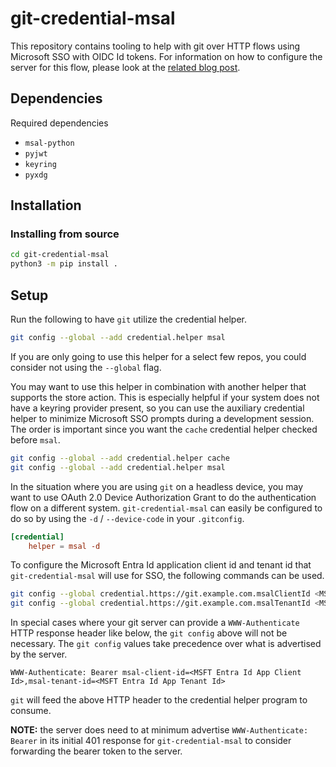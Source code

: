 # git-credential-msal

This repository contains tooling to help with git over HTTP flows using
Microsoft SSO with OIDC Id tokens. For information on how to configure the
server for this flow, please look at the [related blog
post](https://binary-eater.github.io/posts/git_oidc/).

## Dependencies

Required dependencies

-   `msal-python`
-   `pyjwt`
-   `keyring`
-   `pyxdg`

## Installation

### Installing from source

``` {.bash org-language="sh"}
cd git-credential-msal
python3 -m pip install .
```

## Setup

Run the following to have `git` utilize the credential helper.

``` {.bash org-language="sh"}
git config --global --add credential.helper msal
```

If you are only going to use this helper for a select few repos, you could
consider not using the `--global` flag.

You may want to use this helper in combination with another helper that supports
the store action. This is especially helpful if your system does not have a
keyring provider present, so you can use the auxiliary credential helper to
minimize Microsoft SSO prompts during a development session. The order is
important since you want the `cache` credential helper checked before `msal`.

``` {.bash org-language="sh"}
git config --global --add credential.helper cache
git config --global --add credential.helper msal
```

In the situation where you are using `git` on a headless device, you may want to
use OAuth 2.0 Device Authorization Grant to do the authentication flow on a
different system. `git-credential-msal` can easily be configured to do so by
using the `-d` / `--device-code` in your `.gitconfig`.

``` conf
[credential]
    helper = msal -d
```

To configure the Microsoft Entra Id application client id and tenant id that
`git-credential-msal` will use for SSO, the following commands can be used.

``` {.bash org-language="sh"}
git config --global credential.https://git.example.com.msalClientId <MSFT Entra Id App Client Id>
git config --global credential.https://git.example.com.msalTenantId <MSFT Entra Id App Tenant Id>
```

In special cases where your git server can provide a `WWW-Authenticate` HTTP
response header like below, the `git config` above will not be necessary. The
`git config` values take precedence over what is advertised by the server.

    WWW-Authenticate: Bearer msal-client-id=<MSFT Entra Id App Client Id>,msal-tenant-id=<MSFT Entra Id App Tenant Id>

`git` will feed the above HTTP header to the credential helper program to
consume.

**NOTE:** the server does need to at minimum advertise `WWW-Authenticate:
Bearer` in its initial 401 response for `git-credential-msal` to consider
forwarding the bearer token to the server.
